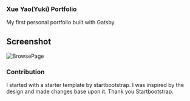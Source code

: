 ### Xue Yao(Yuki) Portfolio

My first personal portfolio built with Gatsby. 




## Screenshot

![BrowsePage](./src/assets/images/Portfolio.gif)




### Contribution

I started with a starter template by startbootstrap. I was inspired by the design and made changes base upon it. Thank you Startbootstrap. 

